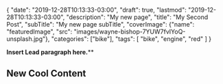 {
   "date": "2019-12-28T10:13:33-03:00",
   "draft": true,
   "lastmod": "2019-12-28T10:13:33-03:00",
   "description": "My new page",
   "title": "My Second Post",
   "subTitle": "My new page subTitle",
   "coverImage": {"name": "featuredImage",
                  "src": "images/wayne-bishop-7YUW7fvIYoQ-unsplash.jpg"},
   "categories": ["bike"],
   "tags": [
        "bike",
        "engine",
        "red"
    ]
}

**Insert Lead paragraph here.****

## New Cool Content